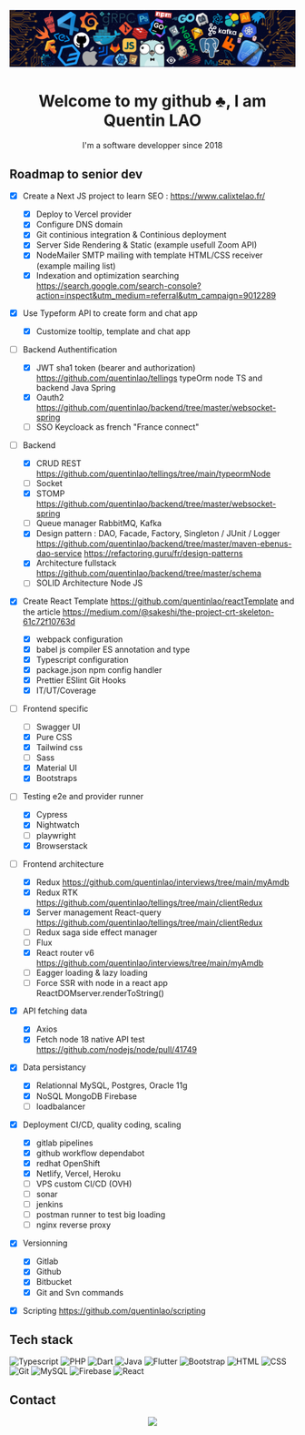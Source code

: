 <p align="center"><img src="https://raw.githubusercontent.com/KevinPatel04/KevinPatel04/master/header.png"></p>

<h1 align="center">Welcome to my github ♣, I am Quentin LAO </h1>

<p align="center" width="150px"> I'm a software developper since 2018</p>

## Roadmap to senior dev
- [x] Create a Next JS project to learn SEO : https://www.calixtelao.fr/
  - [x] Deploy to Vercel provider
  - [x] Configure DNS domain
  - [x] Git continious integration & Continious deployment 
  - [x] Server Side Rendering & Static (example usefull Zoom API)
  - [x] NodeMailer SMTP mailing with template HTML/CSS receiver (example mailing list)
  - [x] Indexation and optimization searching https://search.google.com/search-console?action=inspect&utm_medium=referral&utm_campaign=9012289
- [x] Use Typeform API to create form and chat app 
  - [x] Customize tooltip, template and chat app 
- [ ] Backend Authentification
    - [x] JWT sha1 token (bearer and authorization) https://github.com/quentinlao/tellings typeOrm node TS and backend Java Spring
    - [x] Oauth2 https://github.com/quentinlao/backend/tree/master/websocket-spring
    - [ ] SSO Keycloack as french "France connect"
- [ ] Backend
    - [x] CRUD REST https://github.com/quentinlao/tellings/tree/main/typeormNode
    - [ ] Socket
    - [x] STOMP https://github.com/quentinlao/backend/tree/master/websocket-spring
    - [ ] Queue manager RabbitMQ, Kafka 
    - [x] Design pattern : DAO, Facade, Factory, Singleton / JUnit / Logger https://github.com/quentinlao/backend/tree/master/maven-ebenus-dao-service https://refactoring.guru/fr/design-patterns
    - [x] Architecture fullstack https://github.com/quentinlao/backend/tree/master/schema
    - [ ] SOLID Architecture Node JS
- [x] Create React Template https://github.com/quentinlao/reactTemplate and the article https://medium.com/@sakeshi/the-project-crt-skeleton-61c72f10763d
    - [x] webpack configuration
    - [x] babel js compiler ES annotation and type
    - [x] Typescript configuration
    - [x] package.json npm config handler
    - [x] Prettier ESlint Git Hooks
    - [x] IT/UT/Coverage 
- [ ] Frontend specific
  - [ ] Swagger UI
  - [x] Pure CSS
  - [x] Tailwind css
  - [ ] Sass
  - [x] Material UI
  - [x] Bootstraps
- [ ] Testing e2e and provider runner
  - [x] Cypress
  - [x] Nightwatch
  - [ ] playwright
  - [x] Browserstack

- [ ] Frontend architecture
   - [x] Redux https://github.com/quentinlao/interviews/tree/main/myAmdb
   - [x] Redux RTK https://github.com/quentinlao/tellings/tree/main/clientRedux
   - [x] Server management React-query https://github.com/quentinlao/tellings/tree/main/clientRedux 
   - [ ] Redux saga side effect manager
   - [ ] Flux
   - [x] React router v6 https://github.com/quentinlao/interviews/tree/main/myAmdb
   - [ ] Eagger loading & lazy loading 
   - [ ] Force SSR with node in a react app ReactDOMserver.renderToString()
- [x] API fetching data
  - [x] Axios
  - [x] Fetch node 18 native API test https://github.com/nodejs/node/pull/41749
- [x] Data persistancy
  - [x] Relationnal MySQL, Postgres, Oracle 11g
  - [x] NoSQL MongoDB Firebase 
  - [ ] loadbalancer
- [x] Deployment CI/CD, quality coding, scaling
  - [x] gitlab pipelines
  - [x] github workflow dependabot
  - [x] redhat OpenShift
  - [x] Netlify, Vercel, Heroku
  - [ ] VPS custom CI/CD (OVH)
  - [ ] sonar
  - [ ] jenkins
  - [ ] postman runner to test big loading
  - [ ] nginx reverse proxy
- [x] Versionning
  - [x] Gitlab
  - [x] Github
  - [x] Bitbucket
  - [x] Git and Svn commands
- [x] Scripting https://github.com/quentinlao/scripting


<h2>Tech stack</h2>

![Typescript](https://img.shields.io/badge/-Typescript-05122A?style=flat&logo=typescript) ![PHP](https://img.shields.io/badge/-PHP-05122A?style=flat&logo=php&logoColor=777BB4) ![Dart](https://img.shields.io/badge/-Dart-05122A?style=flat&logo=dart&logoColor=1075C2)
![Java](https://img.shields.io/badge/-Java-05122A?style=flat&logo=Java&logoColor=FFA518) ![Flutter](https://img.shields.io/badge/-Flutter-05122A?style=flat&logo=flutter&logoColor=02569B) ![Bootstrap](https://img.shields.io/badge/-Bootstrap-05122A?style=flat&logo=bootstrap&logoColor=563D7C)
![HTML](https://img.shields.io/badge/-HTML-05122A?style=flat&logo=HTML5) ![CSS](https://img.shields.io/badge/-CSS-05122A?style=flat&logo=CSS3&logoColor=1572B6) ![Git](https://img.shields.io/badge/-Git-05122A?style=flat&logo=git)
![MySQL](https://img.shields.io/badge/-MySQL-05122A?style=flat&logo=mysql&logoColor=4479A1) ![Firebase](https://img.shields.io/badge/-Firebase-05122A?style=flat&logo=firebase&logoColor=FFCA28) ![React](https://img.shields.io/badge/-React-05122A?style=flat&logo=react&logoColor=blue)

<h2>Contact</h2>

<p align="center">
<a href="https://linkedin.com/in/quentinlao"><img src="https://img.shields.io/badge/-Quentin%20LAO-0077B5?style=for-the-badge&logo=Linkedin&logoColor=white"/></a></p>
